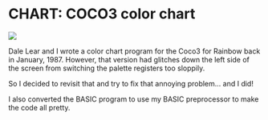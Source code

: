 CHART: COCO3 color chart
==========

![](images/chart.png)

Dale Lear and I wrote a color chart program for the Coco3 for Rainbow back in January, 1987.  However, that version had
glitches down the left side of the screen from switching the palette registers too sloppily.

So I decided to revisit that and try to fix that annoying problem... and I did!

I also converted the BASIC program to use my BASIC preprocessor to make the code all pretty.
